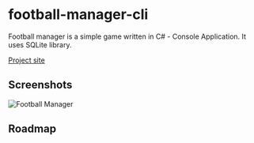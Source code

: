 # football-manager-cli
Football manager is a simple game written in C# - Console Application. It uses SQLite library.

[Project site](http://karol-kiersnowski.prv.pl/projects.php#football-manager-cli)

## Screenshots
![Football Manager](http://karol-kiersnowski.prv.pl/projects/football-manager-cli.png)

## Roadmap

